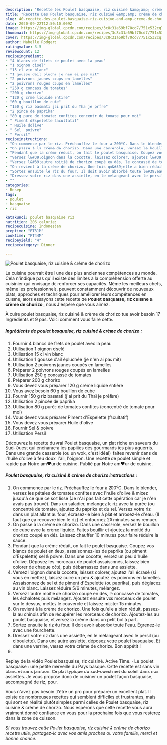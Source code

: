 ```yaml
---
description: "Recette Des Poulet basquaise, riz cuisiné &amp;amp; crème de chorizo"
title: "Recette Des Poulet basquaise, riz cuisiné &amp;amp; crème de chorizo"
slug: 40-recette-des-poulet-basquaise-riz-cuisine-and-amp-creme-de-chorizo
date: 2020-09-22T12:50:10.009Z
image: https://img-global.cpcdn.com/recipes/3c8c31a69bf70cd7/751x532cq70/poulet-basquaise-riz-cuisine-creme-de-chorizo-photo-principale-de-la-recette.jpg
thumbnail: https://img-global.cpcdn.com/recipes/3c8c31a69bf70cd7/751x532cq70/poulet-basquaise-riz-cuisine-creme-de-chorizo-photo-principale-de-la-recette.jpg
cover: https://img-global.cpcdn.com/recipes/3c8c31a69bf70cd7/751x532cq70/poulet-basquaise-riz-cuisine-creme-de-chorizo-photo-principale-de-la-recette.jpg
author: Mabelle Rodgers
ratingvalue: 3.5
reviewcount: 12
recipeingredient:
- "4 blancs de filets de poulet avec la peau"
- "1 oignon cisel"
- "15 cl vin blanc"
- "1 gousse dail pluche je nen ai pas mit"
- "2 poivrons jaunes coups en lamelles"
- "2 poivrons rouges coups en lamelles"
- "250 g concass de tomates"
- "200 g chorizo"
- "120 g crme liquide entire"
- "60 g bouillon de cube"
- "150 g riz basmati jai prit du Tha je prfre"
- "2 pince de paprika"
- "80 g pure de tomates confites concentr de tomate pour moi"
- " Piment dEspelette facultatif"
- " Huile dolive"
- " Sel  poivre"
- " Persil"
recipeinstructions:
- "On commence par le riz. Préchauffez le four à 200⁰C. Dans le blender, versez les pétales de tomates confites avec l&#39;huile d&#39;olive &amp; mixez jusqu&#39;à ce que ce soit lisse (Je n&#39;ai pas fait cette opération car je n&#39;en avais pas trouvé). Dans un saladier, mélangez le riz avec la purée (ou concentré de tomate), ajoutez du paprika et du sel. Versez votre riz dans un plat allant au four, écrasez-le bien à plat et arrosez-le d&#39;eau. (Il faut que ça recouvre bien le riz) et enfournez 20 minutes sans remuer."
- "On passe à la crème de chorizo. Dans une casserole, versez le bouillon de cube avec la crème liquide. Faites bouillir et ajoutez la moitié du chorizo coupé en dés. Laissez chauffer 10 minutes pour faire réduire la sauce."
- "Pendant que la crème réduit, on fait le poulet basquaise. Coupez vos blancs de poulet en deux, assaisonnez-les de paprika (ou piment d&#39;Espelette) sel &amp; poivre. Dans une cocotte, versez un peu d&#39;huile d&#39;olive. Déposez les morceaux de poulet assaisonnés, laissez bien colorer de chaque côté, puis débarrassez dans une assiette."
- "Versez l&#39;oignon dans la cocotte, laissez colorer, ajoutez l&#39;ail écrasé (si vous en mettez), laissez cuire un peu &amp; ajoutez les poivrons en lamelles. Assaisonnez de sel et de piment d&#39;Espelette (ou paprika), puis déglacez au vin blanc. Laissez réduire 5/6 minutes, mélangez."
- "Versez l&#39;autre moitié de chorizo coupé en dés, le concassé de tomates, les échalotes puis mélangez. Ajoutez ensuite vos morceaux de poulet sur le dessus, mettez le couvercle et laissez mijoter 15 minutes."
- "On revient à la crème de chorizo. Une fois qu&#39;elle a bien réduit, passez-la au chinois afin de récupérer les morceaux de chorizo. Ajoutez-les au poulet basquaise, et versez la crème dans un petit bol à part."
- "Sortez ensuite le riz du four. Il doit avoir absorbé toute l&#39;eau. Égrenez-le avec une fourchette."
- "Dressez votre riz dans une assiette, en le mélangeant avec le persil (ou ciboulette). Dans une autre assiette, déposez votre poulet basquaise. Et dans une verrine, versez votre crème de chorizo. Bon appétit !"
- ""
categories:
- Resep
tags:
- poulet
- basquaise
- riz

katakunci: poulet basquaise riz 
nutrition: 206 calories
recipecuisine: Indonesian
preptime: "PT31M"
cooktime: "PT44M"
recipeyield: "4"
recipecategory: Dinner

---
```



![Poulet basquaise, riz cuisiné &amp; crème de chorizo](https://img-global.cpcdn.com/recipes/3c8c31a69bf70cd7/751x532cq70/poulet-basquaise-riz-cuisine-creme-de-chorizo-photo-principale-de-la-recette.jpg)

La cuisine pourrait être l'une des plus anciennes compétences au monde. Cela n'indique pas qu'il existe des limites à la compréhension offerte au cuisinier qui envisage de renforcer ses capacités. Même les meilleurs chefs, même les professionnels, peuvent constamment découvrir de nouveaux plats, approches et techniques pour améliorer leurs compétences en cuisine, alors essayons cette recette de <strong> Poulet basquaise, riz cuisiné &amp; crème de chorizo </strong>, nous J'espère que vous aimez.

<!--inarticleads1-->

À cuire poulet basquaise, riz cuisiné &amp; crème de chorizo tue avoir besoin 17 Ingrédients et 9 pas. Voici comment vous faire cette.

##### Ingrédients de poulet basquaise, riz cuisiné &amp; crème de chorizo :

1. Fournir 4 blancs de filets de poulet avec la peau
1. Utilisation 1 oignon ciselé
1. Utilisation 15 cl vin blanc
1. Utilisation 1 gousse d&#39;ail épluchée (je n&#39;en ai pas mit)
1. Utilisation 2 poivrons jaunes coupés en lamelles
1. Préparer 2 poivrons rouges coupés en lamelles
1. Utilisation 250 g concassé de tomates
1. Préparer 200 g chorizo
1. Vous devez vous préparer 120 g crème liquide entière
1. Vous avez besoin 60 g bouillon de cube
1. Fournir 150 g riz basmati (j&#39;ai prit du Thaï je préfère)
1. Utilisation 2 pincée de paprika
1. Utilisation 80 g purée de tomates confites (concentré de tomate pour moi)
1. Vous devez vous préparer  Piment d&#39;Espelette (facultatif)
1. Vous devez vous préparer  Huile d&#39;olive
1. Fournir  Sel &amp; poivre
1. Utilisation  Persil


Découvrez la recette du vrai Poulet basquaise, un plat riche en saveurs du Sud-Ouest qui enchantera les papilles des gourmands les plus aguerris. Dans une grande casserole (ou un wok, c&#39;est idéal), faites revenir dans de l&#39;huile d&#39;olive à feu doux, l&#39;ail, l&#39;oignon. Une recette de poulet simple et rapide par Notre am❤ur de cuisine. Publié par Notre am❤ur de cuisine. 

<!--inarticleads2-->

##### Poulet basquaise, riz cuisiné &amp; crème de chorizo instructions :

1. On commence par le riz. Préchauffez le four à 200⁰C. Dans le blender, versez les pétales de tomates confites avec l&#39;huile d&#39;olive &amp; mixez jusqu&#39;à ce que ce soit lisse (Je n&#39;ai pas fait cette opération car je n&#39;en avais pas trouvé). Dans un saladier, mélangez le riz avec la purée (ou concentré de tomate), ajoutez du paprika et du sel. Versez votre riz dans un plat allant au four, écrasez-le bien à plat et arrosez-le d&#39;eau. (Il faut que ça recouvre bien le riz) et enfournez 20 minutes sans remuer.
1. On passe à la crème de chorizo. Dans une casserole, versez le bouillon de cube avec la crème liquide. Faites bouillir et ajoutez la moitié du chorizo coupé en dés. Laissez chauffer 10 minutes pour faire réduire la sauce.
1. Pendant que la crème réduit, on fait le poulet basquaise. Coupez vos blancs de poulet en deux, assaisonnez-les de paprika (ou piment d&#39;Espelette) sel &amp; poivre. Dans une cocotte, versez un peu d&#39;huile d&#39;olive. Déposez les morceaux de poulet assaisonnés, laissez bien colorer de chaque côté, puis débarrassez dans une assiette.
1. Versez l&#39;oignon dans la cocotte, laissez colorer, ajoutez l&#39;ail écrasé (si vous en mettez), laissez cuire un peu &amp; ajoutez les poivrons en lamelles. Assaisonnez de sel et de piment d&#39;Espelette (ou paprika), puis déglacez au vin blanc. Laissez réduire 5/6 minutes, mélangez.
1. Versez l&#39;autre moitié de chorizo coupé en dés, le concassé de tomates, les échalotes puis mélangez. Ajoutez ensuite vos morceaux de poulet sur le dessus, mettez le couvercle et laissez mijoter 15 minutes.
1. On revient à la crème de chorizo. Une fois qu&#39;elle a bien réduit, passez-la au chinois afin de récupérer les morceaux de chorizo. Ajoutez-les au poulet basquaise, et versez la crème dans un petit bol à part.
1. Sortez ensuite le riz du four. Il doit avoir absorbé toute l&#39;eau. Égrenez-le avec une fourchette.
1. Dressez votre riz dans une assiette, en le mélangeant avec le persil (ou ciboulette). Dans une autre assiette, déposez votre poulet basquaise. Et dans une verrine, versez votre crème de chorizo. Bon appétit !
1. 


Replay de la vidéo Poulet basquaise, riz cuisiné. Active Time. · Le poulet basquaise : une petite merveille du Pays basque. Cette recette est sans vin blanc et sans jambon. Ce plat typique du sud-ouest met du soleil dans nos assiettes. Je vous propose donc de cuisiner un poulet façon basquaise, accompagné de riz, pour. 

<!--inarticleads1-->

<p>
Vous n'avez pas besoin d'être un pro pour préparer un excellent plat. Il existe de nombreuses recettes qui semblent difficiles et frustrantes, mais qui sont en réalité plutôt simples parmi celles de Poulet basquaise, riz cuisiné &amp; crème de chorizo. Nous espérons que cette recette vous aura vraiment donné confiance en vous pour la prochaine fois que vous resterez dans la zone de cuisson.
</p>

<p>
<i>Si vous trouvez cette Poulet basquaise, riz cuisiné &amp; crème de chorizo recette utile, partagez-la avec vos amis proches ou votre famille, merci et bonne chance.</i>
</p>
